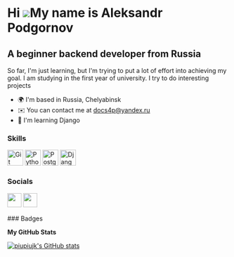Hi ![](https://user-images.githubusercontent.com/18350557/176309783-0785949b-9127-417c-8b55-ab5a4333674e.gif)My name is Aleksandr Podgornov
===========================================================================================================================================

A beginner backend developer from Russia
----------------------------------------

So far, I'm just learning, but I'm trying to put a lot of effort into achieving my goal. I am studying in the first year of university. I try to do interesting projects

* 🌍  I'm based in Russia, Chelyabinsk
* ✉️  You can contact me at [docs4p@yandex.ru](mailto:docs4p@yandex.ru)
* 🧠  I'm learning Django

### Skills

<p align="left">
<a href="https://git-scm.com/" target="_blank" rel="noreferrer"><img src="https://raw.githubusercontent.com/danielcranney/readme-generator/main/public/icons/skills/git-colored.svg" width="36" height="36" alt="Git" /></a>
<a href="https://www.python.org/" target="_blank" rel="noreferrer"><img src="https://raw.githubusercontent.com/danielcranney/readme-generator/main/public/icons/skills/python-colored.svg" width="36" height="36" alt="Python" /></a>
<a href="https://www.postgresql.org/" target="_blank" rel="noreferrer"><img src="https://raw.githubusercontent.com/danielcranney/readme-generator/main/public/icons/skills/postgresql-colored.svg" width="36" height="36" alt="PostgreSQL" /></a>
<a href="https://www.djangoproject.com/" target="_blank" rel="noreferrer"><img src="https://raw.githubusercontent.com/danielcranney/readme-generator/main/public/icons/skills/django-colored-dark.svg" width="36" height="36" alt="Django" /></a>
</p>

### Socials

<p align="left"> <a href="https://www.github.com/piupiujk" target="_blank" rel="noreferrer"><img src="https://raw.githubusercontent.com/danielcranney/readme-generator/main/public/icons/socials/github-dark.svg" width="32" height="32" /></a> <a href="http://www.instagram.com/piupiujk" target="_blank" rel="noreferrer"><img src="https://raw.githubusercontent.com/danielcranney/readme-generator/main/public/icons/socials/instagram.svg" width="32" height="32" /></a></p>
### Badges

<b>My GitHub Stats</b>

<a href="http://www.github.com/piupiujk"><img src="https://github-readme-stats.vercel.app/api?username=piupiujk&show_icons=true&hide=&count_private=true&title_color=ffffff&text_color=64748b&icon_color=444e59&bg_color=0f172a&hide_border=true&show_icons=true" alt="piupiujk's GitHub stats" /></a>
